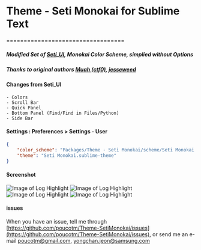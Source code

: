 # Theme - Seti Monokai for Sublime Text
==================================

##### Modified Set of [Seti_UI](https://packagecontrol.io/packages/Seti_UI), Monokai Color Scheme, simplied without Options

##### Thanks to original authors [Muah (ctf0)](https://github.com/ctf0), [jesseweed](https://github.com/jesseweed)

#### Changes from Seti_UI
	- Colors
	- Scroll Bar
	- Quick Panel
	- Bottom Panel (Find/Find in Files/Python)
	- Side Bar

#### Settings : Preferences > Settings - User
```json
{
	"color_scheme": "Packages/Theme - Seti Monokai/scheme/Seti Monokai.tmTheme",
	"theme": "Seti Monokai.sublime-theme"
}
```

#### Screenshot

![Image of Log Highlight](https://raw.githubusercontent.com/poucotm/Links/master/image/setimono-osx.png)
![Image of Log Highlight](https://raw.githubusercontent.com/poucotm/Links/master/image/setimono-osx2.png)
![Image of Log Highlight](https://raw.githubusercontent.com/poucotm/Links/master/image/setimono-win.png)
![Image of Log Highlight](https://raw.githubusercontent.com/poucotm/Links/master/image/setimono-win2.png)

#### issues

When you have an issue, tell me through [https://github.com/poucotm/Theme-SetiMonokai/issues](https://github.com/poucotm/Theme-SetiMonokai/issues), or send me an e-mail poucotm@gmail.com, yongchan.jeon@samsung.com